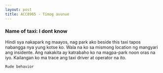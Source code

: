 ```yaml
---
layout: post
title: ACC8965 - Timog avunue
---
```


### Name of taxi: I dont know

Hindi sya nakapark ng maayos, nag park ako beside this taxi tapos nabangga nya yung kotse ko. Wala na ko sa mismong location ng mangyari ang insidente. Ang nakakita ay katrabaho ko na magpa-park noon oras na iyo. Kailangan ko ma trace ang taxi driver at operator na ito. 

```Rude behavior```
